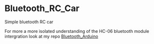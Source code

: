 # Bluetooth_RC_Car
Simple bluetooth RC car

For more a more isolated understanding of the HC-06 bluetooth module intergration
look at my repo [Bluetooth_Arduino](jimenezjose/Bluetooth_Arduino)
